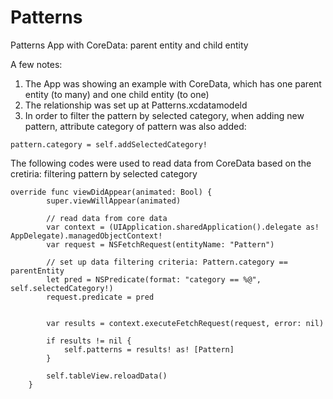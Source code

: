 # Patterns
Patterns App with CoreData: parent entity and child entity

A few notes:

1. The App was showing an example with CoreData, which has one parent entity (to many) and one child entity (to one)
2. The relationship was set up at Patterns.xcdatamodeld
3. In order to filter the pattern by selected category, when adding new pattern, attribute category of pattern was also added:
``` 
pattern.category = self.addSelectedCategory!
```
The following codes were used to read data from CoreData based on the cretiria: filtering pattern by selected category
```
override func viewDidAppear(animated: Bool) {
        super.viewWillAppear(animated)
        
        // read data from core data
        var context = (UIApplication.sharedApplication().delegate as! AppDelegate).managedObjectContext!
        var request = NSFetchRequest(entityName: "Pattern")
        
        // set up data filtering criteria: Pattern.category == parentEntity
        let pred = NSPredicate(format: "category == %@", self.selectedCategory!)
        request.predicate = pred
        
        
        var results = context.executeFetchRequest(request, error: nil)
        
        if results != nil {
            self.patterns = results! as! [Pattern]
        }
        
        self.tableView.reloadData()
    }
```
